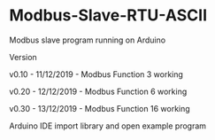 # Modbus-Slave-RTU-ASCII
Modbus slave program running on Arduino


Version

v0.10 - 11/12/2019 - Modbus Function 3 working

v0.20 - 12/12/2019 - Modbus Function 6 working

v0.30 - 13/12/2019 - Modbus Function 16 working




Arduino IDE import library and open example program


